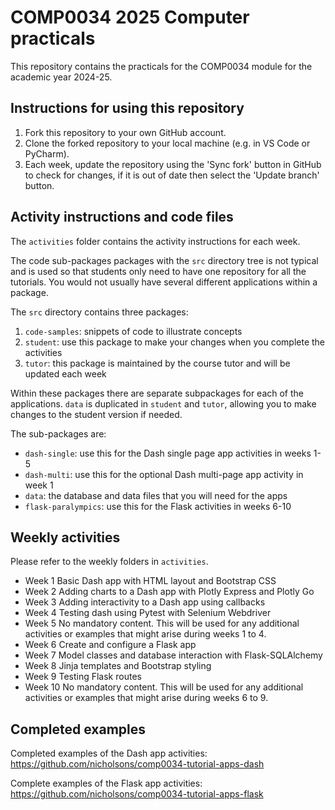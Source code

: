 # COMP0034 2025 Computer practicals

This repository contains the practicals for the COMP0034 module for the academic year 2024-25.

## Instructions for using this repository

1. Fork this repository to your own GitHub account.
2. Clone the forked repository to your local machine (e.g. in VS Code or PyCharm).
3. Each week, update the repository using the 'Sync fork' button in GitHub to check for changes, if it is out of date
   then select the 'Update branch' button.

## Activity instructions and code files

The `activities` folder contains the activity instructions for each week.

The code sub-packages packages with the `src` directory tree is not typical and is used so that students only need to
have one repository for all the tutorials. You would not usually have several different applications within a package.

The `src` directory contains three packages:

1. `code-samples`: snippets of code to illustrate concepts
2. `student`: use this package to make your changes when you complete the activities
3. `tutor`: this package is maintained by the course tutor and will be updated each week

Within these packages there are separate subpackages for each of the applications. `data` is duplicated in `student` and
`tutor`, allowing you to make changes to the student version if needed.

The sub-packages are:

- `dash-single`: use this for the Dash single page app activities in weeks 1-5
- `dash-multi`: use this for the optional Dash multi-page app activity in week 1
- `data`: the database and data files that you will need for the apps
- `flask-paralympics`: use this for the Flask activities in weeks 6-10

## Weekly activities

Please refer to the weekly folders in `activities`.

- Week 1 Basic Dash app with HTML layout and Bootstrap CSS
- Week 2 Adding charts to a Dash app with Plotly Express and Plotly Go
- Week 3 Adding interactivity to a Dash app using callbacks
- Week 4 Testing dash using Pytest with Selenium Webdriver
- Week 5 No mandatory content. This will be used for any additional activities or examples that might arise during weeks
  1 to 4.
- Week 6 Create and configure a Flask app
- Week 7 Model classes and database interaction with Flask-SQLAlchemy
- Week 8 Jinja templates and Bootstrap styling
- Week 9 Testing Flask routes
- Week 10 No mandatory content. This will be used for any additional activities or examples that might arise during
  weeks 6 to 9.

## Completed examples
Completed examples of the Dash app activities: <https://github.com/nicholsons/comp0034-tutorial-apps-dash>

Complete examples of the Flask app activities: <https://github.com/nicholsons/comp0034-tutorial-apps-flask>
